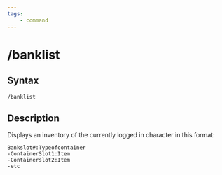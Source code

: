```yaml
---
tags:
    - command
---
```

# /banklist

## Syntax
<!--cmd-syntax-start-->
```eqcommand
/banklist
```
<!--cmd-syntax-end-->

## Description
<!--cmd-desc-start-->
Displays an inventory of the currently logged in character in this format:

```text
Bankslot#:Typeofcontainer
-ContainerSlot1:Item
-Containerslot2:Item
-etc
```
<!--cmd-desc-end-->
